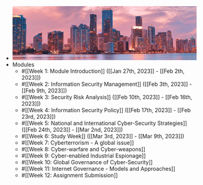 - ![muzammil-soorma-KTdzeb28jyo-unsplash.jpg](../assets/muzammil-soorma-KTdzeb28jyo-unsplash_1675182383138_0.jpg)
- Modules
	- #[[Week 1: Module Introduction]] ([[Jan 27th, 2023]] - [[Feb 2th, 2023]])
	- #[[Week 2: Information Security Management]] ([[Feb 3th, 2023]] - [[Feb 9th, 2023]])
	- #[[Week 3: Security Risk Analysis]] ([[Feb 10th, 2023]] - [[Feb 16th, 2023]])
	- #[[Week 4: Information Security Policy]] ([[Feb 17th, 2023]] - [[Feb 23rd, 2023]])
	- #[[Week 5: National and International Cyber-Security Strategies]] ([[Feb 24th, 2023]] - [[Mar 2nd, 2023]])
	- #[[Week 6: Study Week]] ([[Mar 3rd, 2023]] - [[Mar 9th, 2023]])
	- #[[Week 7: Cyberterrorism - A global issue]]
	- #[[Week 8: Cyber-warfare and Cyber-weapons]]
	- #[[Week 9: Cyber-enabled Industrial Espionage]]
	- #[[Week 10: Global Governance of Cyber-Security]]
	- #[[Week 11: Internet Governance - Models and Approaches]]
	- #[[Week 12: Assignment Submission]]